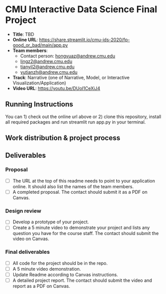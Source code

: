 # CMU Interactive Data Science Final Project

* **Title**: TBD
* **Online URL**: https://share.streamlit.io/cmu-ids-2020/fp-good_or_bad/main/app.py
* **Team members**:
  * Contact person: hongyuaz@andrew.cmu.edu
  * lingz2@andrew.cmu.edu
  * tianyil2@andrew.cmu.edu
  * yutianzh@andrew.cmu.edu
* **Track**: Narrative (one of Narrative, Model, or Interactive Visualization/Application)
* **Video URL**: https://youtu.be/DUol1CeXiJ4

## Running Instructions

You can 1) check out the online url above or 2) clone this repository, install all required packages and run streamlit run app.py in your terminal.

## Work distribution & project process


## Deliverables

### Proposal

- [ ] The URL at the top of this readme needs to point to your application online. It should also list the names of the team members.
- [ ] A completed proposal. The contact should submit it as a PDF on Canvas.

### Design review

- [ ] Develop a prototype of your project.
- [ ] Create a 5 minute video to demonstrate your project and lists any question you have for the course staff. The contact should submit the video on Canvas.

### Final deliverables

- [ ] All code for the project should be in the repo.
- [ ] A 5 minute video demonstration.
- [ ] Update Readme according to Canvas instructions.
- [ ] A detailed project report. The contact should submit the video and report as a PDF on Canvas.
